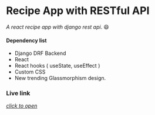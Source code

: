 # Recipe App with RESTful API 

_A react recipe app with django rest api_. :smile:

#### Dependency list
- Django DRF Backend
- React
- React hooks ( useState, useEffect )
- Custom CSS
- New trending Glassmorphism design.

### Live link

[_click to open_](https://mehedikhokon.github.io/react-recipe-app/)

